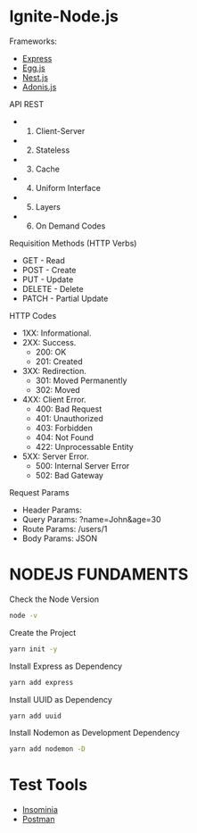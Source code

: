# Ignite-Node.js

Frameworks:
- [Express](https://expressjs.com/)
- [Egg.js]()
- [Nest.js]()
- [Adonis.js]()

API REST
- 1) Client-Server
- 2) Stateless
- 3) Cache
- 4) Uniform Interface
- 5) Layers
- 6) On Demand Codes

Requisition Methods (HTTP Verbs)
- GET - Read
- POST - Create
- PUT - Update
- DELETE - Delete
- PATCH - Partial Update

HTTP Codes
- 1XX: Informational.
- 2XX: Success.
    - 200: OK
    - 201: Created
- 3XX: Redirection.
    - 301: Moved Permanently
    - 302: Moved
- 4XX: Client Error.
    - 400: Bad Request
    - 401: Unauthorized
    - 403: Forbidden
    - 404: Not Found
    - 422: Unprocessable Entity
- 5XX: Server Error.
    - 500: Internal Server Error
    - 502: Bad Gateway

Request Params
- Header Params:
- Query Params: ?name=John&age=30
- Route Params: /users/1
- Body Params: JSON


# NODEJS FUNDAMENTS

Check the Node Version
```sh
node -v
```

Create the Project
```sh
yarn init -y
```

Install Express as Dependency
```sh
yarn add express
```

Install UUID as Dependency
```sh
yarn add uuid
```

Install Nodemon as Development Dependency
```sh
yarn add nodemon -D
```

# Test Tools

- [Insominia](https://insomnia.rest/)
- [Postman](https://www.getpostman.com/)